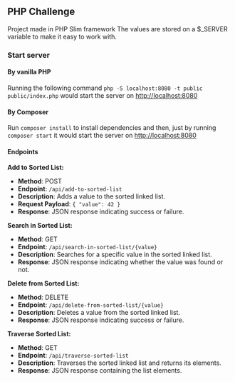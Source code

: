 ## PHP Challenge
Project made in PHP Slim framework
The values are stored on a $_SERVER variable to make it easy to work with.

### Start server
#### By vanilla PHP
Running the following command `php -S localhost:8080 -t public public/index.php` would start the server on [http://localhost:8080](http://localhost:8080)
#### By Composer
Run `composer install` to install dependencies and then, just by running `composer start` it would start the server on [http://localhost:8080](http://localhost:8080)

#### Endpoints
**Add to Sorted List:**

- **Method**: POST
- **Endpoint**: `/api/add-to-sorted-list`
- **Description**: Adds a value to the sorted linked list.
- **Request Payload**: `{ "value": 42 }`
- **Response**: JSON response indicating success or failure.

**Search in Sorted List:**

- **Method**: GET
- **Endpoint**: `/api/search-in-sorted-list/{value}`
- **Description**: Searches for a specific value in the sorted linked list.
- **Response**: JSON response indicating whether the value was found or not.

**Delete from Sorted List:**

- **Method**: DELETE
- **Endpoint**: `/api/delete-from-sorted-list/{value}`
- **Description**: Deletes a value from the sorted linked list.
- **Response**: JSON response indicating success or failure.

**Traverse Sorted List:**

- **Method**: GET
- **Endpoint**: `/api/traverse-sorted-list`
- **Description**: Traverses the sorted linked list and returns its elements.
- **Response**: JSON response containing the list elements.
